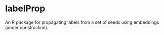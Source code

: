 # labelProp
An R package for propagating labels from a set of seeds using embeddings (under construction).
